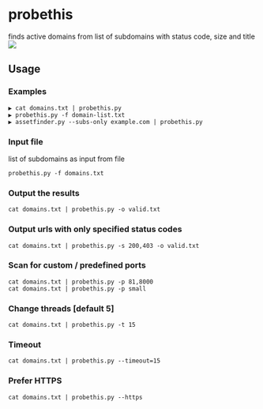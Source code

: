 # probethis
finds active domains from list of subdomains with status code, size and title
<img src="https://i.imgur.com/lIKlyiz.jpg">

## Usage
### Examples
```
▶ cat domains.txt | probethis.py
▶ probethis.py -f domain-list.txt
▶ assetfinder.py --subs-only example.com | probethis.py
```
### Input file
list of subdomains as input from file
```
probethis.py -f domains.txt
```
### Output the results
```
cat domains.txt | probethis.py -o valid.txt
```
### Output urls with only specified status codes 
```
cat domains.txt | probethis.py -s 200,403 -o valid.txt
```
### Scan for custom / predefined ports
```
cat domains.txt | probethis.py -p 81,8000
cat domains.txt | probethis.py -p small
```
### Change threads [default 5]
```
cat domains.txt | probethis.py -t 15
```
### Timeout
```
cat domains.txt | probethis.py --timeout=15
```
### Prefer HTTPS
```
cat domains.txt | probethis.py --https
```
